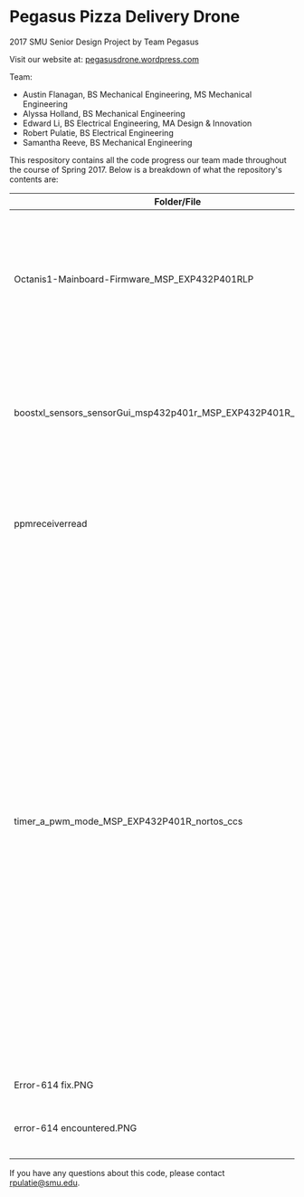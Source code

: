 # Pegasus Pizza Delivery Drone
2017 SMU Senior Design Project by Team Pegasus

Visit our website at: [pegasusdrone.wordpress.com](http://pegasusdrone.wordpress.com)

Team:
* Austin Flanagan, BS Mechanical Engineering, MS Mechanical Engineering
* Alyssa Holland, BS Mechanical Engineering
* Edward Li, BS Electrical Engineering, MA Design & Innovation
* Robert Pulatie, BS Electrical Engineering
* Samantha Reeve, BS Mechanical Engineering

This respository contains all the code progress our team made throughout the course of Spring 2017. Below is a breakdown of what the repository's contents are:

Folder/File | Purpose
--- | ---
Octanis1-Mainboard-Firmware_MSP_EXP432P401RLP | This folder contains the firmware written for a custom MSP432-based controller used in a weather rover. More information about this project can be found at their [website](http://octanis.org/) or their [Github](https://github.com/octanis1).
boostxl_sensors_sensorGui_msp432p401r_MSP_EXP432P401R_nortos_ccs | timer_a_pwm_mode is a file added to the original example sensors boosterpack in an attempt to implement motor control alongside sensor data input. Code is non-functional.
ppmreceiverread | Example code that allows for data to be read in from a RC controller (we used a [Futaba Radio System](http://www.helipal.com/futaba-8fg-super-r6208sb-hv-receiver-radio-system.html)). This code will only run in Arduino.
timer_a_pwm_mode_MSP_EXP432P401R_nortos_ccs | Modified example program that allows for control of four brushless motors based on button inputs from the MSP432 Launchpad. In this program, the Timer_A module is used to create a precision PWM with an adjustable duty cycle from 5% (1ms) to 10% (2ms). The PWM initial period is 20ms and is output on P7.7, P7.6, P7.5, and P7.4. The initial duty cycle of the PWM is 5%, however, when the button is pressed on P1.1 or P1.4, the duty cycle is sequentially increased by 1.25% (2.5ms). Once the duty cycle reaches 10%, the duty cycle is sequentially decreased by 1.25% (2.5ms) per button press until it reaches 5% again. This is the base code for operating 4 motors of a quadcopter using only one timer base.
Error-614 fix.PNG | Method for fixing the error below.
error-614 encountered.PNG | An error we encountered the first time we tried flashing the example project.

If you have any questions about this code, please contact rpulatie@smu.edu.
